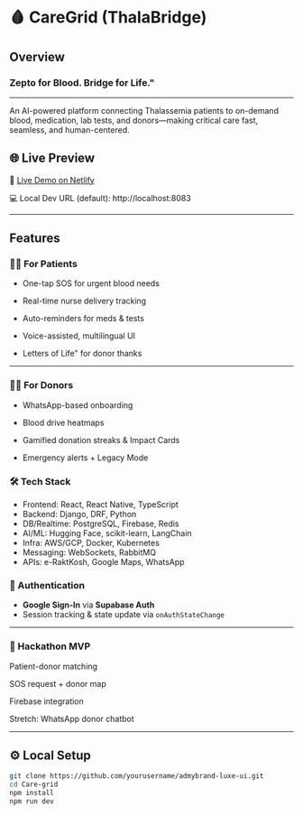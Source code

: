 #  🩸 CareGrid (ThalaBridge)

##  Overview

### Zepto for Blood. Bridge for Life."
----
An AI-powered platform connecting Thalassemia patients to on-demand blood, medication, lab tests, and donors—making critical care fast, seamless, and human-centered.

## 🌐 Live Preview

🔗 [Live Demo on Netlify]((https://caregrid.netlify.app/))

💻 Local Dev URL (default): http://localhost:8083


---


##  Features

### 👩‍⚕️ For Patients
- One-tap SOS for urgent blood needs

- Real-time nurse delivery tracking

- Auto-reminders for meds & tests

- Voice-assisted, multilingual UI

- Letters of Life" for donor thanks

---
### 🙋‍♂️ For Donors
- WhatsApp-based onboarding

- Blood drive heatmaps

- Gamified donation streaks & Impact Cards

- Emergency alerts + Legacy Mode

### 🛠️ Tech Stack
- Frontend: React, React Native, TypeScript
- Backend: Django, DRF, Python
- DB/Realtime: PostgreSQL, Firebase, Redis
- AI/ML: Hugging Face, scikit-learn, LangChain
- Infra: AWS/GCP, Docker, Kubernetes
- Messaging: WebSockets, RabbitMQ
- APIs: e-RaktKosh, Google Maps, WhatsApp

### 🔐 Authentication
-  **Google Sign-In** via **Supabase Auth**
-  Session tracking & state update via `onAuthStateChange`

---
### 📍 Hackathon MVP
 Patient-donor matching

 SOS request + donor map

 Firebase integration

 Stretch: WhatsApp donor chatbot

---

## ⚙️ Local Setup

```bash
git clone https://github.com/yourusername/admybrand-luxe-ui.git
cd Care-grid
npm install
npm run dev
```


